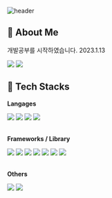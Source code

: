 ![header](https://capsule-render.vercel.app/api?type=waving&&color=0:2f43a8,100:c21e3f&height=170&section=header&text=Dev%20as%20Life&fontSize=30&&animation=twinkling&fontAlignY=30&fontColor=ffffffba)

## 🦄 About Me
<p> 개발공부를 시작하였습니다. 2023.1.13</p>
<p>
  <a href="https://codedabb1r.github.io" target="_blank"><img src="https://img.shields.io/badge/ProblemSolvingBlog-181717?style=for-the-badge&logo=github&logoColor=white"/></a>
  <a href="mailto:ken101112@hotmail.com" target="_blank"><img src="https://img.shields.io/badge/codedabb1r@hotmail.com-EA4335?style=for-the-badge&logo=Gmail&logoColor=white"/></a>
</p>

## 🍚 Tech Stacks

**Langages**
<div>
  <img src="https://img.shields.io/badge/HTML5-131418?style=for-the-badge&logo=html5&logoColor=E34F26" />
  <img src="https://img.shields.io/badge/CSS3-131418?style=for-the-badge&logo=css3&logoColor=1572B6" />
  <img src="https://img.shields.io/badge/JavaScript-131418?style=for-the-badge&logo=javascript&logoColor=f7df1e" />
  <img src="https://img.shields.io/badge/TypeScript-131418?style=for-the-badge&logo=typescript&logoColor=007ACC" />
</div><br />

**Frameworks / Library**
<div>
  <img src="https://img.shields.io/badge/jQuery-131418?style=for-the-badge&logo=jquery&logoColor=0769AD" />
  <img src="https://img.shields.io/badge/Bootstrap-131418?style=for-the-badge&logo=bootstrap&logoColor=7952B3" />
  <img src="https://img.shields.io/badge/styled components-131418?style=for-the-badge&logo=styled-components&logoColor=white"/>
  <img src="https://img.shields.io/badge/React-131418?style=for-the-badge&logo=react&logoColor=61DAFB" />
  <img src="https://img.shields.io/badge/React_Native-131418?style=for-the-badge&logo=react&logoColor=61DAFB" />
  <img src="https://img.shields.io/badge/Node.js-131418?style=for-the-badge&logo=nodedotjs&logoColor=339933" />
  <img src="https://img.shields.io/badge/Tailwind CSS-131418?style=for-the-badge&logo=Tailwind CSS&logoColor=white"/>
</div><br />

**Others**
<div>
  <img src="https://img.shields.io/badge/Markdown-131418?style=for-the-badge&logo=markdown&logoColor=white" />
  <img src="https://img.shields.io/badge/Git-131418?style=for-the-badge&logo=git&logoColor=F05032" />
</div>

